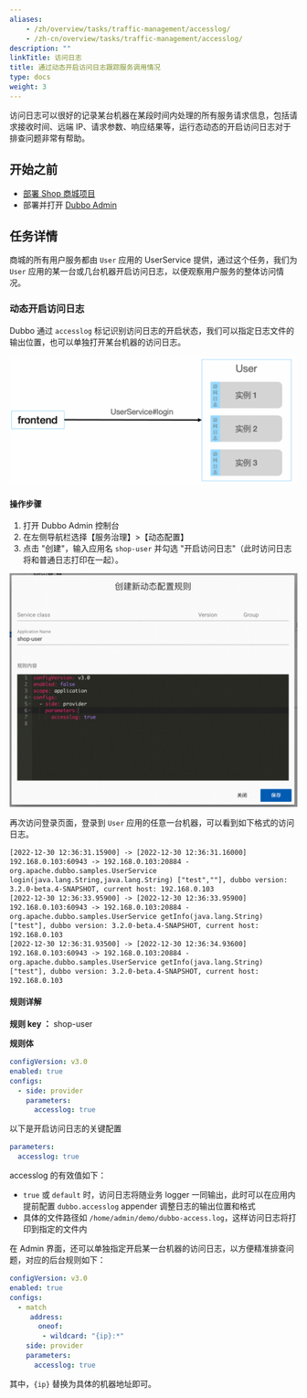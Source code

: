 ```yaml
---
aliases:
    - /zh/overview/tasks/traffic-management/accesslog/
    - /zh-cn/overview/tasks/traffic-management/accesslog/
description: ""
linkTitle: 访问日志
title: 通过动态开启访问日志跟踪服务调用情况
type: docs
weight: 3
---
```




访问日志可以很好的记录某台机器在某段时间内处理的所有服务请求信息，包括请求接收时间、远端 IP、请求参数、响应结果等，运行态动态的开启访问日志对于排查问题非常有帮助。

## 开始之前
* [部署 Shop 商城项目](../#部署商场系统)
* 部署并打开 [Dubbo Admin](../.././../reference/admin/architecture/)

## 任务详情

商城的所有用户服务都由 `User` 应用的 UserService 提供，通过这个任务，我们为 `User` 应用的某一台或几台机器开启访问日志，以便观察用户服务的整体访问情况。

### 动态开启访问日志

Dubbo 通过 `accesslog` 标记识别访问日志的开启状态，我们可以指定日志文件的输出位置，也可以单独打开某台机器的访问日志。

![accesslog.png](/imgs/v3/tasks/accesslog/accesslog1.png)

#### 操作步骤
1. 打开 Dubbo Admin 控制台
2. 在左侧导航栏选择【服务治理】>【动态配置】
3. 点击 "创建"，输入应用名 `shop-user` 并勾选 "开启访问日志"（此时访问日志将和普通日志打印在一起）。

![Admin 访问日志设置截图](/imgs/v3/tasks/accesslog/accesslog_admin.png)

再次访问登录页面，登录到 `User` 应用的任意一台机器，可以看到如下格式的访问日志。

```text
[2022-12-30 12:36:31.15900] -> [2022-12-30 12:36:31.16000] 192.168.0.103:60943 -> 192.168.0.103:20884 - org.apache.dubbo.samples.UserService login(java.lang.String,java.lang.String) ["test",""], dubbo version: 3.2.0-beta.4-SNAPSHOT, current host: 192.168.0.103
[2022-12-30 12:36:33.95900] -> [2022-12-30 12:36:33.95900] 192.168.0.103:60943 -> 192.168.0.103:20884 - org.apache.dubbo.samples.UserService getInfo(java.lang.String) ["test"], dubbo version: 3.2.0-beta.4-SNAPSHOT, current host: 192.168.0.103
[2022-12-30 12:36:31.93500] -> [2022-12-30 12:36:34.93600] 192.168.0.103:60943 -> 192.168.0.103:20884 - org.apache.dubbo.samples.UserService getInfo(java.lang.String) ["test"], dubbo version: 3.2.0-beta.4-SNAPSHOT, current host: 192.168.0.103
```

#### 规则详解

**规则 key ：** shop-user

**规则体**

```yaml
configVersion: v3.0
enabled: true
configs:
  - side: provider
    parameters:
      accesslog: true
```

以下是开启访问日志的关键配置

```yaml
parameters:
  accesslog: true
```

accesslog 的有效值如下：
* `true` 或 `default` 时，访问日志将随业务 logger 一同输出，此时可以在应用内提前配置 `dubbo.accesslog` appender 调整日志的输出位置和格式
* 具体的文件路径如 `/home/admin/demo/dubbo-access.log`，这样访问日志将打印到指定的文件内

在 Admin 界面，还可以单独指定开启某一台机器的访问日志，以方便精准排查问题，对应的后台规则如下：

```yaml
configVersion: v3.0
enabled: true
configs:
  - match
     address:
       oneof:
        - wildcard: "{ip}:*"
    side: provider
    parameters:
      accesslog: true
```

其中，`{ip}` 替换为具体的机器地址即可。

